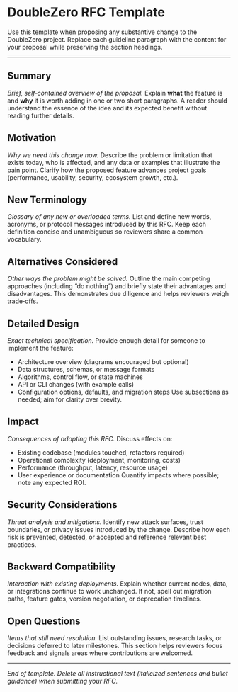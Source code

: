 # DoubleZero RFC Template

Use this template when proposing any substantive change to the DoubleZero project. Replace each guideline paragraph with the content for your proposal while preserving the section headings.

---

## Summary

*Brief, self‑contained overview of the proposal.*
Explain **what** the feature is and **why** it is worth adding in one or two short paragraphs. A reader should understand the essence of the idea and its expected benefit without reading further details.

## Motivation

*Why we need this change now.*
Describe the problem or limitation that exists today, who is affected, and any data or examples that illustrate the pain point. Clarify how the proposed feature advances project goals (performance, usability, security, ecosystem growth, etc.).

## New Terminology

*Glossary of any new or overloaded terms.*
List and define new words, acronyms, or protocol messages introduced by this RFC. Keep each definition concise and unambiguous so reviewers share a common vocabulary.

## Alternatives Considered

*Other ways the problem might be solved.*
Outline the main competing approaches (including “do nothing”) and briefly state their advantages and disadvantages. This demonstrates due diligence and helps reviewers weigh trade‑offs.

## Detailed Design

*Exact technical specification.*
Provide enough detail for someone to implement the feature:

* Architecture overview (diagrams encouraged but optional)
* Data structures, schemas, or message formats
* Algorithms, control flow, or state machines
* API or CLI changes (with example calls)
* Configuration options, defaults, and migration steps
  Use subsections as needed; aim for clarity over brevity.

## Impact

*Consequences of adopting this RFC.*
Discuss effects on:

* Existing codebase (modules touched, refactors required)
* Operational complexity (deployment, monitoring, costs)
* Performance (throughput, latency, resource usage)
* User experience or documentation
  Quantify impacts where possible; note any expected ROI.

## Security Considerations

*Threat analysis and mitigations.*
Identify new attack surfaces, trust boundaries, or privacy issues introduced by the change. Describe how each risk is prevented, detected, or accepted and reference relevant best practices.

## Backward Compatibility

*Interaction with existing deployments.*
Explain whether current nodes, data, or integrations continue to work unchanged. If not, spell out migration paths, feature gates, version negotiation, or deprecation timelines.

## Open Questions

*Items that still need resolution.*
List outstanding issues, research tasks, or decisions deferred to later milestones. This section helps reviewers focus feedback and signals areas where contributions are welcomed.

---

*End of template. Delete all instructional text (italicized sentences and bullet guidance) when submitting your RFC.*
